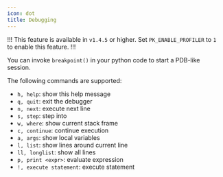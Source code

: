 ```yaml
---
icon: dot
title: Debugging
---
```


!!!
This feature is available in `v1.4.5` or higher. Set `PK_ENABLE_PROFILER` to `1` to enable this feature.
!!!

You can invoke `breakpoint()` in your python code to start a PDB-like session.

The following commands are supported:

+ `h, help`: show this help message
+ `q, quit`: exit the debugger
+ `n, next`: execute next line
+ `s, step`: step into
+ `w, where`: show current stack frame
+ `c, continue`: continue execution
+ `a, args`: show local variables
+ `l, list`: show lines around current line
+ `ll, longlist`: show all lines
+ `p, print <expr>`: evaluate expression
+ `!, execute statement`: execute statement

